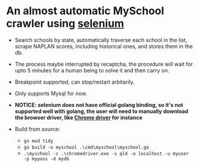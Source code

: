 # An almost automatic MySchool crawler using [selenium](https://www.selenium.dev/)

- Search schools by state, automatically traverse each school in the list, scrape NAPLAN scores, including historical ones, and stores them in the db.

- The process maybe interrupted by recaptcha, the procedure will wait for upto 5 minutes for a human being to solve it and then carry on.

- Breakpoint supported, can stop/restart arbitarily.

- Only supports Mysql for now.

- **NOTICE: selenium does not have official golang binding, so it's not supported well with golang, the user will need to manually download the browser driver, like [Chrome driver](https://chromedriver.chromium.org/downloads) for instance**

- Build from source:
  - `go mod tidy`
  - `go build -o myschool .\cmd\myschool\myschool.go`
  - `.\myschool -c .\chromedriver.exe -s qld -o localhost -u myuser -p mypass -d mydb`
